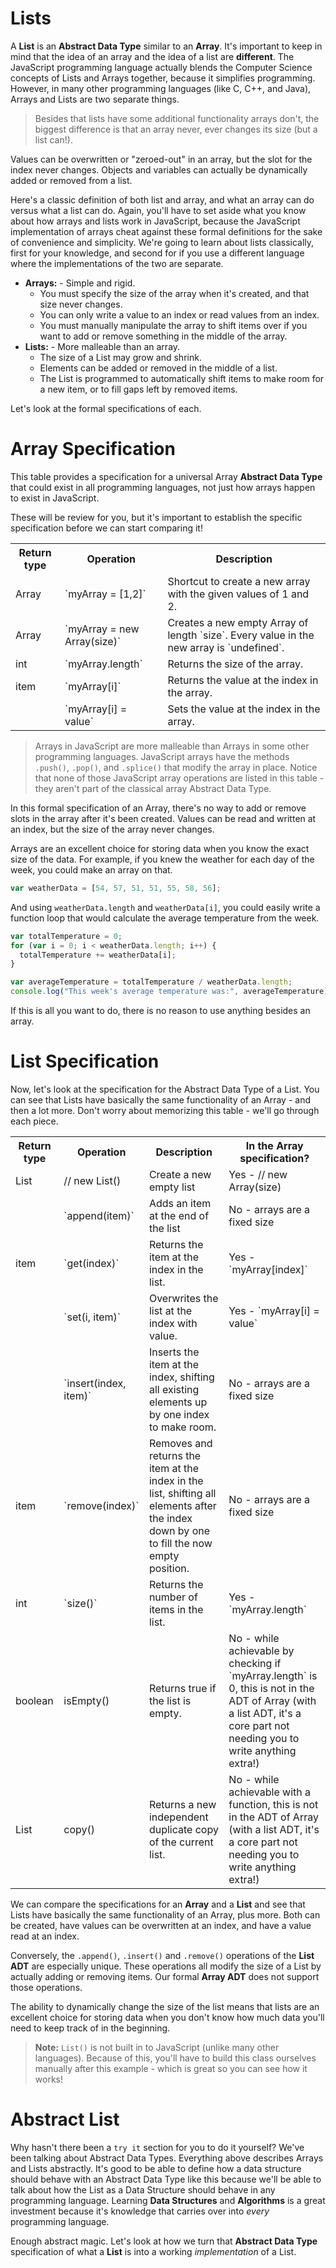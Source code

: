 # Lists

A **List** is an **Abstract Data Type** similar to an **Array**. It's important to keep in mind that the idea of an array and the idea of a list are **different**. The JavaScript programming language actually blends the Computer Science concepts of Lists and Arrays together, because it simplifies programming. However, in many other programming
languages (like C, C++, and Java), Arrays and Lists are two separate things.

> Besides that lists have some additional functionality arrays don't, the biggest difference is that an array never, ever
changes its size (but a list can!).

Values can be overwritten or "zeroed-out" in an array, but
the slot for the index never changes. Objects and variables can actually be dynamically added or removed from a list.

Here's a classic definition of both list and array, and what an array can do versus what a
list can do. Again, you'll have to set aside what you know about how
arrays and lists work in JavaScript, because the JavaScript implementation of
arrays cheat against these formal definitions for the sake of convenience and
simplicity. We're going to learn about lists classically, first for your knowledge, and second for if you use a different language where the implementations of the two are separate.


* **Arrays:** - Simple and rigid.
  * You must specify the size of the array when it's
  created, and that size never changes.
  * You can only write a value to an index
  or read values from an index.
  * You must manually manipulate the array to
  shift items over if you want to add or remove something in the middle of the
  array.
* **Lists:** - More malleable than an array.
  * The size of a List may grow and
  shrink.
  * Elements can be added or removed in the middle of a list.
  * The List is
  programmed to automatically shift items to make room for a new item, or to
  fill gaps left by removed items.

Let's look at the formal specifications of each.

# Array Specification

This table provides a specification for a universal Array **Abstract Data Type**
that could exist in all programming languages, not just how arrays happen to
exist in JavaScript.

These will be review for you, but it's important to establish the specific specification before we can start comparing it!

<table>
  <tr>
    <th>Return type</th>
    <th>Operation</th>
    <th>Description</th>
  </tr>
  <tr>
    <td>Array</td>
    <td>`myArray = [1,2]`</td>
    <td>
      Shortcut to create a new array with the given values of 1 and 2.
    </td>
  </tr>
  <tr>
    <td>Array</td>
    <td>`myArray = new Array(size)`</td>
    <td>
      Creates a new empty Array of length `size`. Every value in the new
      array is `undefined`.
    </td>
  </tr>
  <tr>
    <td>int</td>
    <td>`myArray.length`</td>
    <td>
      Returns the size of the array.
    </td>
  </tr>
  <tr>
    <td>item</td>
    <td>`myArray[i]`</td>
    <td>
      Returns the value at the index in the array.
    </td>
  </tr>
  <tr>
    <td></td>
    <td>`myArray[i] = value`</td>
    <td>
      Sets the value at the index in the array.
    </td>
  </tr>
</table>

> Arrays in JavaScript are more malleable than Arrays in some other
programming languages. JavaScript arrays have the methods `.push()`, `.pop()`,
and `.splice()` that modify the array in place. Notice that none of those JavaScript array operations are listed in this table - they aren't part of the classical array Abstract Data Type.

In this formal specification of an Array, there's no way to add or remove slots
in the array after it's been created. Values can be read and written at an
index, but the size of the array never changes.

Arrays are an excellent choice for storing data when you know the exact size of
the data. For example, if you knew the weather for each day of the week, you could make an array on that.

```js
var weatherData = [54, 57, 51, 51, 55, 58, 56];
```
And using `weatherData.length` and `weatherData[i]`, you could easily write a function loop that would calculate the average temperature from the week.

```js
var totalTemperature = 0;
for (var i = 0; i < weatherData.length; i++) {
  totalTemperature += weatherData[i];  
}

var averageTemperature = totalTemperature / weatherData.length;
console.log("This week's average temperature was:", averageTemperature);
```

If this is all you want to do, there is no reason to use anything besides an array.

# List Specification

Now, let's look at the specification for the Abstract Data Type of a List. You can see that Lists have basically the same functionality of an Array - and then a lot more. Don't worry about memorizing this table - we'll go through each piece.

<table>
  <tr>
    <th>Return type</th>
    <th>Operation</th>
    <th>Description</th>
    <th>In the Array specification?</th>
  </tr>
  <tr>
    <td>List</td>
    <td> // new List() </td>
    <td>Create a new empty list</td>
    <td>Yes - // new Array(size)</td>
  </tr>
  <tr>
    <td></td>
    <td>`append(item)`</td>
    <td>Adds an item at the end of the list</td>
    <td>No - arrays are a fixed size</td>
  </tr>
  <tr>
    <td>item</td>
    <td>`get(index)`</td>
    <td>Returns the item at the index in the list.</td>
    <td>Yes - `myArray[index]`</td>
  </tr>
  <tr>
    <td></td>
    <td>`set(i, item)`</td>
    <td>Overwrites the list at the index with value.</td>
    <td>Yes - `myArray[i] = value`</td>
  </tr>
  <tr>
    <td></td>
    <td>`insert(index, item)`</td>
    <td>
      Inserts the item at the index, shifting all existing elements up by one
      index to make room.
    </td>
    <td>No - arrays are a fixed size</td>
  </tr>
  <tr>
    <td>item</td>
    <td>`remove(index)`</td>
    <td>
      Removes and returns the item at the index in the list, shifting all
      elements after the index down by one to fill the now empty position.
    </td>
    <td>No - arrays are a fixed size</td>
  </tr>
  <tr>
    <td>int</td>
    <td>`size()`</td>
    <td>Returns the number of items in the list.</td>
    <td>Yes - `myArray.length`</td>
  </tr>
  <tr>
    <td>boolean</td>
    <td>isEmpty()</td>
    <td>Returns true if the list is empty.</td>
    <td>No - while achievable by checking if `myArray.length` is 0, this is not in the ADT of Array (with a list ADT, it's a core part not needing you to write anything extra!) </td>

  </tr>
  <tr>
    <td>List</td>
    <td>copy()</td>
    <td>
      Returns a new independent duplicate copy of the current list.
    </td>
    <td>No - while achievable with a function, this is not in the ADT of Array (with a list ADT, it's a core part not needing you to write anything extra!)</td>
  </tr>
</table>

We can compare the specifications for an **Array** and a **List** and see that
Lists have basically the same functionality of an Array, plus more. Both can
be created, have values can be overwritten at an index,
and have a value read at an index.

Conversely, the `.append()`, `.insert()` and `.remove()` operations of the **List ADT**
are especially unique. These operations all modify the size of a List by actually adding
or removing items. Our formal **Array ADT** does not support those operations.

The ability to dynamically change the size of the list means that lists are an excellent choice for storing data when you don't know how much
data you'll need to keep track of in the beginning.

> **Note:** `List()` is not built in to JavaScript (unlike many other languages). Because of this, you'll have to build this class
ourselves manually after this example - which is great so you can see how it works!


# Abstract List
Why hasn't there been a `try it` section for you to do it yourself? We've been talking about Abstract Data Types. Everything above describes Arrays and Lists abstractly. It's good to be able
to define how a data structure should behave with an Abstract Data Type
like this because we'll be able to talk about how the List as a Data Structure
should behave in any programming language. Learning **Data Structures** and
**Algorithms** is a great investment because it's knowledge that carries over
into *every* programming language.

Enough abstract magic. Let's look at how we turn that **Abstract Data Type**
specification of what a **List** is into a working *implementation* of a List.
